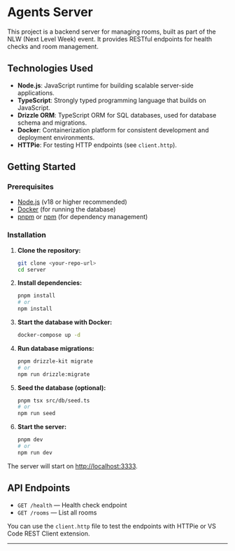 # Agents Server

This project is a backend server for managing rooms, built as part of the NLW (Next Level Week) event. It provides RESTful endpoints for health checks and room management.

## Technologies Used

- **Node.js**: JavaScript runtime for building scalable server-side applications.
- **TypeScript**: Strongly typed programming language that builds on JavaScript.
- **Drizzle ORM**: TypeScript ORM for SQL databases, used for database schema and migrations.
- **Docker**: Containerization platform for consistent development and deployment environments.
- **HTTPie**: For testing HTTP endpoints (see `client.http`).

## Getting Started

### Prerequisites

- [Node.js](https://nodejs.org/) (v18 or higher recommended)
- [Docker](https://www.docker.com/) (for running the database)
- [pnpm](https://pnpm.io/) or [npm](https://www.npmjs.com/) (for dependency management)

### Installation

1. **Clone the repository:**

   ```sh
   git clone <your-repo-url>
   cd server
   ```

2. **Install dependencies:**

   ```sh
   pnpm install
   # or
   npm install
   ```

3. **Start the database with Docker:**

   ```sh
   docker-compose up -d
   ```

4. **Run database migrations:**

   ```sh
   pnpm drizzle-kit migrate
   # or
   npm run drizzle:migrate
   ```

5. **Seed the database (optional):**

   ```sh
   pnpm tsx src/db/seed.ts
   # or
   npm run seed
   ```

6. **Start the server:**

   ```sh
   pnpm dev
   # or
   npm run dev
   ```

The server will start on [http://localhost:3333](http://localhost:3333).

## API Endpoints

- `GET /health` — Health check endpoint
- `GET /rooms` — List all rooms

You can use the `client.http` file to test the endpoints with HTTPie or VS Code REST Client extension.

---
